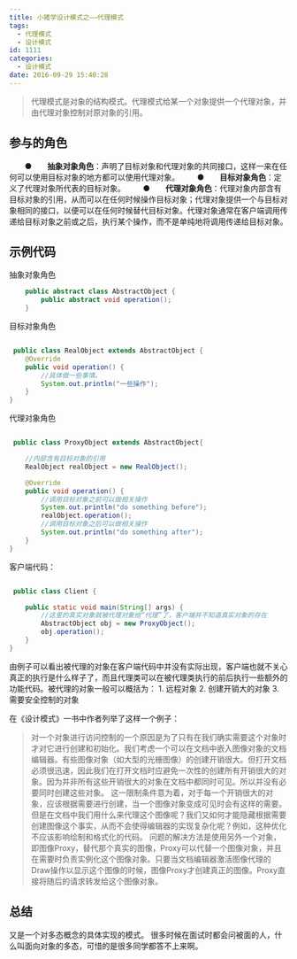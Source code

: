 ```yaml
---
title: 小猪学设计模式之——代理模式
tags:
  - 代理模式
  - 设计模式
id: 1111
categories:
  - 设计模式
date: 2016-09-29 15:40:28
---
```


> 代理模式是对象的结构模式。代理模式给某一个对象提供一个代理对象，并由代理对象控制对原对象的引用。

## 参与的角色

　　●　　**抽象对象角色**：声明了目标对象和代理对象的共同接口，这样一来在任何可以使用目标对象的地方都可以使用代理对象。
　　●　　**目标对象角色**：定义了代理对象所代表的目标对象。
　　●　　**代理对象角色**：代理对象内部含有目标对象的引用，从而可以在任何时候操作目标对象；代理对象提供一个与目标对象相同的接口，以便可以在任何时候替代目标对象。代理对象通常在客户端调用传递给目标对象之前或之后，执行某个操作，而不是单纯地将调用传递给目标对象。

## 示例代码

抽象对象角色
``` java
    public abstract class AbstractObject {
        public abstract void operation();
    }


```

目标对象角色

``` java

 public class RealObject extends AbstractObject {
    @Override
    public void operation() {
        //具体做一些事情。
        System.out.println("一些操作");
    }
}


```

代理对象角色

``` java

 public class ProxyObject extends AbstractObject{

    //内部含有目标对象的引用
    RealObject realObject = new RealObject();

    @Override
    public void operation() {
        //调用目标对象之前可以做相关操作
        System.out.println("do something before");        
        realObject.operation();        
        //调用目标对象之后可以做相关操作
        System.out.println("do something after");
    }
}


```

客户端代码：

```  java

 public class Client {

    public static void main(String[] args) {
        //这里的真实对象就被代理对象给“代理”了，客户端并不知道真实对象的存在
        AbstractObject obj = new ProxyObject();
        obj.operation();
    }
}
```

由例子可以看出被代理的对象在客户端代码中并没有实际出现，客户端也就不关心真正的执行是什么样子了，而且代理类可以在被代理类执行的前后执行一些额外的功能代码。被代理的对象一般可以概括为：
1\. 远程对象
2\. 创建开销大的对象
3\. 需要安全控制的对象

在《设计模式》一书中作者列举了这样一个例子：

> 对一个对象进行访问控制的一个原因是为了只有在我们确实需要这个对象时才对它进行创建和初始化。我们考虑一个可以在文档中嵌入图像对象的文档编辑器。有些图像对象（如大型的光栅图像）的创建开销很大。但打开文档必须很迅速，因此我们在打开文档时应避免一次性的创建所有开销很大的对象。因为并非所有这些开销很大的对象在文档中都同时可见。所以并没有必要同时创建这些对象。
>   这一限制条件意为着，对于每一个开销很大的对象，应该根据需要进行创建，当一个图像对象变成可见时会有这样的需要。但是在文档中我们用什么来代理这个图像呢？我们又如何才能隐藏根据需要创建图像这个事实，从而不会使得编辑器的实现复杂化呢？例如，这种优化不应该影响绘制和格式化的代码。
>   问题的解决方法是使用另外一个对象，即图像Proxy，替代那个真实的图像，Proxy可以代替一个图像对象，并且在需要时负责实例化这个图像对象。只要当文档编辑器激活图像代理的Draw操作以显示这个图像的时候，图像Proxy才创建真正的图像。Proxy直接将随后的请求转发给这个图像对象。

## 总结

又是一个对多态概念的具体实现的模式。
很多时候在面试时都会问被面的人，什么叫面向对象的多态，可惜的是很多同学都答不上来啊。